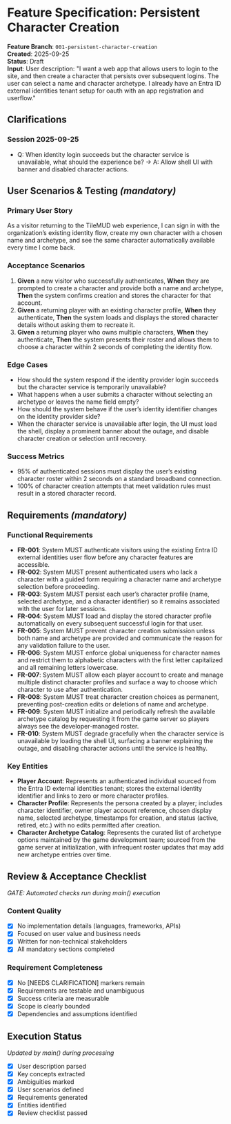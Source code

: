 # Feature Specification: Persistent Character Creation

**Feature Branch**: `001-persistent-character-creation`  
**Created**: 2025-09-25  
**Status**: Draft  
**Input**: User description: "I want a web app that allows users to login to the site, and then create a character that persists over subsequent logins. The user can select a name and character archetype. I already have an Entra ID external identities tenant setup for oauth with an app registration and userflow."

## Clarifications

### Session 2025-09-25
- Q: When identity login succeeds but the character service is unavailable, what should the experience be? → A: Allow shell UI with banner and disabled character actions.

## User Scenarios & Testing *(mandatory)*

### Primary User Story
As a visitor returning to the TileMUD web experience, I can sign in with the organization’s existing identity flow, create my own character with a chosen name and archetype, and see the same character automatically available every time I come back.

### Acceptance Scenarios
1. **Given** a new visitor who successfully authenticates, **When** they are prompted to create a character and provide both a name and archetype, **Then** the system confirms creation and stores the character for that account.
2. **Given** a returning player with an existing character profile, **When** they authenticate, **Then** the system loads and displays the stored character details without asking them to recreate it.
3. **Given** a returning player who owns multiple characters, **When** they authenticate, **Then** the system presents their roster and allows them to choose a character within 2 seconds of completing the identity flow.

### Edge Cases
- How should the system respond if the identity provider login succeeds but the character service is temporarily unavailable?
- What happens when a user submits a character without selecting an archetype or leaves the name field empty?
- How should the system behave if the user’s identity identifier changes on the identity provider side?
- When the character service is unavailable after login, the UI must load the shell, display a prominent banner about the outage, and disable character creation or selection until recovery.

### Success Metrics
- 95% of authenticated sessions must display the user’s existing character roster within 2 seconds on a standard broadband connection.
- 100% of character creation attempts that meet validation rules must result in a stored character record.

## Requirements *(mandatory)*

### Functional Requirements
- **FR-001**: System MUST authenticate visitors using the existing Entra ID external identities user flow before any character features are accessible.
- **FR-002**: System MUST present authenticated users who lack a character with a guided form requiring a character name and archetype selection before proceeding.
- **FR-003**: System MUST persist each user’s character profile (name, selected archetype, and a character identifier) so it remains associated with the user for later sessions.
- **FR-004**: System MUST load and display the stored character profile automatically on every subsequent successful login for that user.
- **FR-005**: System MUST prevent character creation submission unless both name and archetype are provided and communicate the reason for any validation failure to the user.
- **FR-006**: System MUST enforce global uniqueness for character names and restrict them to alphabetic characters with the first letter capitalized and all remaining letters lowercase.
- **FR-007**: System MUST allow each player account to create and manage multiple distinct character profiles and surface a way to choose which character to use after authentication.
- **FR-008**: System MUST treat character creation choices as permanent, preventing post-creation edits or deletions of name and archetype.
- **FR-009**: System MUST initialize and periodically refresh the available archetype catalog by requesting it from the game server so players always see the developer-managed roster.
- **FR-010**: System MUST degrade gracefully when the character service is unavailable by loading the shell UI, surfacing a banner explaining the outage, and disabling character actions until the service is healthy.

### Key Entities
- **Player Account**: Represents an authenticated individual sourced from the Entra ID external identities tenant; stores the external identity identifier and links to zero or more character profiles.
- **Character Profile**: Represents the persona created by a player; includes character identifier, owner player account reference, chosen display name, selected archetype, timestamps for creation, and status (active, retired, etc.) with no edits permitted after creation.
- **Character Archetype Catalog**: Represents the curated list of archetype options maintained by the game development team; sourced from the game server at initialization, with infrequent roster updates that may add new archetype entries over time.

## Review & Acceptance Checklist
*GATE: Automated checks run during main() execution*

### Content Quality
- [x] No implementation details (languages, frameworks, APIs)
- [x] Focused on user value and business needs
- [x] Written for non-technical stakeholders
- [x] All mandatory sections completed

### Requirement Completeness
- [x] No [NEEDS CLARIFICATION] markers remain
- [x] Requirements are testable and unambiguous  
- [x] Success criteria are measurable
- [x] Scope is clearly bounded
- [x] Dependencies and assumptions identified

## Execution Status
*Updated by main() during processing*

- [x] User description parsed
- [x] Key concepts extracted
- [x] Ambiguities marked
- [x] User scenarios defined
- [x] Requirements generated
- [x] Entities identified
- [x] Review checklist passed
